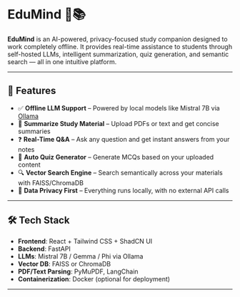 # EduMind 🧠📚

**EduMind** is an AI-powered, privacy-focused study companion designed to work completely offline. It provides real-time assistance to students through self-hosted LLMs, intelligent summarization, quiz generation, and semantic search — all in one intuitive platform.

---

## 🚀 Features

- ✅ **Offline LLM Support** – Powered by local models like Mistral 7B via [Ollama](https://ollama.com)
- 📄 **Summarize Study Material** – Upload PDFs or text and get concise summaries
- ❓ **Real-Time Q&A** – Ask any question and get instant answers from your notes
- 🧠 **Auto Quiz Generator** – Generate MCQs based on your uploaded content
- 🔍 **Vector Search Engine** – Search semantically across your materials with FAISS/ChromaDB
- 🔐 **Data Privacy First** – Everything runs locally, with no external API calls

---

## 🛠️ Tech Stack

- **Frontend**: React + Tailwind CSS + ShadCN UI  
- **Backend**: FastAPI  
- **LLMs**: Mistral 7B / Gemma / Phi via Ollama  
- **Vector DB**: FAISS or ChromaDB  
- **PDF/Text Parsing**: PyMuPDF, LangChain  
- **Containerization**: Docker (optional for deployment)

---

